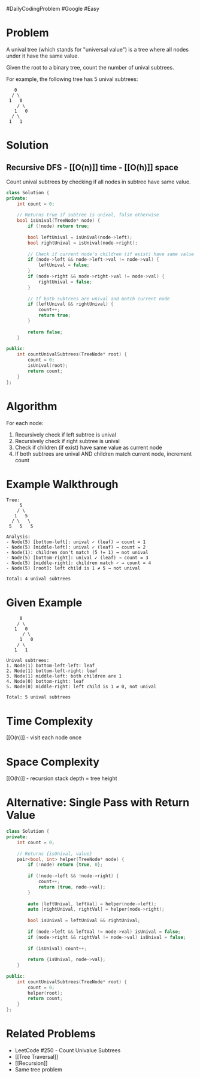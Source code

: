 #DailyCodingProblem #Google #Easy 
# Problem

A unival tree (which stands for "universal value") is a tree where all nodes under it have the same value.

Given the root to a binary tree, count the number of unival subtrees.

For example, the following tree has 5 unival subtrees:

```
   0
  / \
 1   0
    / \
   1   0
  / \
 1   1
```
# Solution

## Recursive DFS - [[O(n)]] time - [[O(h)]] space

Count unival subtrees by checking if all nodes in subtree have same value.

```cpp
class Solution {
private:
    int count = 0;
    
    // Returns true if subtree is unival, false otherwise
    bool isUnival(TreeNode* node) {
        if (!node) return true;
        
        bool leftUnival = isUnival(node->left);
        bool rightUnival = isUnival(node->right);
        
        // Check if current node's children (if exist) have same value
        if (node->left && node->left->val != node->val) {
            leftUnival = false;
        }
        if (node->right && node->right->val != node->val) {
            rightUnival = false;
        }
        
        // If both subtrees are unival and match current node
        if (leftUnival && rightUnival) {
            count++;
            return true;
        }
        
        return false;
    }
    
public:
    int countUnivalSubtrees(TreeNode* root) {
        count = 0;
        isUnival(root);
        return count;
    }
};
```

# Algorithm

For each node:
1. Recursively check if left subtree is unival
2. Recursively check if right subtree is unival
3. Check if children (if exist) have same value as current node
4. If both subtrees are unival AND children match current node, increment count

# Example Walkthrough

```
Tree:
     5
    / \
   1   5
  / \   \
 5   5   5

Analysis:
- Node(5) [bottom-left]: unival ✓ (leaf) → count = 1
- Node(5) [middle-left]: unival ✓ (leaf) → count = 2
- Node(1): children don't match (5 != 1) → not unival
- Node(5) [bottom-right]: unival ✓ (leaf) → count = 3
- Node(5) [middle-right]: children match ✓ → count = 4
- Node(5) [root]: left child is 1 ≠ 5 → not unival

Total: 4 unival subtrees
```

# Given Example

```
     0
    / \
   1   0
      / \
     1   0
    / \
   1   1

Unival subtrees:
1. Node(1) bottom-left-left: leaf
2. Node(1) bottom-left-right: leaf
3. Node(1) middle-left: both children are 1
4. Node(0) bottom-right: leaf
5. Node(0) middle-right: left child is 1 ≠ 0, not unival

Total: 5 unival subtrees
```

# Time Complexity

[[O(n)]] - visit each node once

# Space Complexity

[[O(h)]] - recursion stack depth = tree height

# Alternative: Single Pass with Return Value

```cpp
class Solution {
private:
    int count = 0;
    
    // Returns {isUnival, value}
    pair<bool, int> helper(TreeNode* node) {
        if (!node) return {true, 0};
        
        if (!node->left && !node->right) {
            count++;
            return {true, node->val};
        }
        
        auto [leftUnival, leftVal] = helper(node->left);
        auto [rightUnival, rightVal] = helper(node->right);
        
        bool isUnival = leftUnival && rightUnival;
        
        if (node->left && leftVal != node->val) isUnival = false;
        if (node->right && rightVal != node->val) isUnival = false;
        
        if (isUnival) count++;
        
        return {isUnival, node->val};
    }
    
public:
    int countUnivalSubtrees(TreeNode* root) {
        count = 0;
        helper(root);
        return count;
    }
};
```

# Related Problems

- LeetCode #250 - Count Univalue Subtrees
- [[Tree Traversal]]
- [[Recursion]]
- Same tree problem
